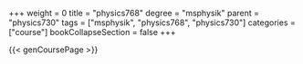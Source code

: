 +++
weight = 0
title = "physics768"
degree = "msphysik"
parent = "physics730"
tags = ["msphysik", "physics768", "physics730"]
categories = ["course"]
bookCollapseSection = false
+++

{{< genCoursePage >}}
